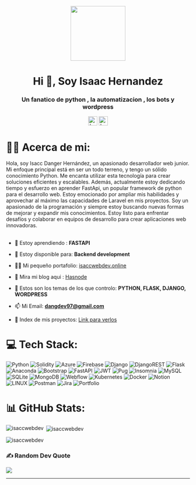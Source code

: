 <div align="center">
  <img height="150" src="https://camo.githubusercontent.com/62da68eb62b1e5f175f7d1f0191dd89a653d7908feb22d37d4a0ab07365d6791/68747470733a2f2f6d656469612e67697068792e636f6d2f6d656469612f4d3967624264396e6244724f5475314d71782f67697068792e676966"  />
<h1 align="center">Hi 👋, Soy Isaac Hernandez</h1>
<h3 align="center">Un fanatico de python , la automatizacion , los bots y wordpress</h3>
  
</div>

<div align="center">
  <img src="https://img.shields.io/static/v1?message=Backend-Developer&logo=DevTo&label=&color=000000&logoColor=white&labelColor=&style=for-the-badge" height="25" alt="backend developer logo"  />
  <img src="https://img.shields.io/static/v1?message=Python Developer&logo=DevTo&label=&color=000000&logoColor=white&labelColor=&style=for-the-badge" height="25" alt="backend developer logo"  />
</div>




# 👩‍💻 Acerca de mi:
Hola, soy Isacc Danger Hernández, un apasionado desarrollador web junior. Mi enfoque principal está en ser un todo terreno, y tengo un sólido conocimiento Python. Me encanta utilizar esta tecnología para crear soluciones eficientes y escalables. Además, actualmente estoy dedicando tiempo y esfuerzo en aprender FastApi, un popular framework de python para el desarrollo web. Estoy emocionado por ampliar mis habilidades y aprovechar al máximo las capacidades de Laravel en mis proyectos. Soy un apasionado de la programación y siempre estoy buscando nuevas formas de mejorar y expandir mis conocimientos. Estoy listo para enfrentar desafíos y colaborar en equipos de desarrollo para crear aplicaciones web innovadoras.<br><br>



- 🌱 Estoy aprendiendo : **FASTAPI**

- 👯 Estoy disponible para: **Backend development**

- 👨‍💻 Mi pequeño portafolio: [isaccwebdev.online](https://isaccwebdev.online/)

- 📝 Mira mi blog aqui : [Hasnode](https://isaccdevblog.hashnode.dev/)

- 💬 Estos son los temas de los que controlo: **PYTHON, FLASK, DJANGO, WORDPRESS**

- 📫 Mi Email: **dangdev97@gmail.com**
  
- 💫 Index de mis proyectos: [Link para verlos](https://isaccwebdev.github.io/index.github.io/)



# 💻 Tech Stack:
![Python](https://img.shields.io/badge/python-3670A0?style=for-the-badge&logo=python&logoColor=ffdd54) ![Solidity](https://img.shields.io/badge/Solidity-%23363636.svg?style=for-the-badge&logo=solidity&logoColor=white) ![Azure](https://img.shields.io/badge/azure-%230072C6.svg?style=for-the-badge&logo=azure-devops&logoColor=white) ![Firebase](https://img.shields.io/badge/firebase-%23039BE5.svg?style=for-the-badge&logo=firebase) ![Django](https://img.shields.io/badge/django-%23092E20.svg?style=for-the-badge&logo=django&logoColor=white) ![DjangoREST](https://img.shields.io/badge/DJANGO-REST-ff1709?style=for-the-badge&logo=django&logoColor=white&color=ff1709&labelColor=gray) ![Flask](https://img.shields.io/badge/flask-%23000.svg?style=for-the-badge&logo=flask&logoColor=white) ![Anaconda](https://img.shields.io/badge/Anaconda-%2344A833.svg?style=for-the-badge&logo=anaconda&logoColor=white) ![Bootstrap](https://img.shields.io/badge/bootstrap-%23563D7C.svg?style=for-the-badge&logo=bootstrap&logoColor=white) ![FastAPI](https://img.shields.io/badge/FastAPI-005571?style=for-the-badge&logo=fastapi) ![JWT](https://img.shields.io/badge/JWT-black?style=for-the-badge&logo=JSON%20web%20tokens) ![Pug](https://img.shields.io/badge/Pug-FFF?style=for-the-badge&logo=pug&logoColor=A86454) ![Insomnia](https://img.shields.io/badge/Insomnia-black?style=for-the-badge&logo=insomnia&logoColor=5849BE) ![MySQL](https://img.shields.io/badge/mysql-%2300f.svg?style=for-the-badge&logo=mysql&logoColor=white) ![SQLite](https://img.shields.io/badge/sqlite-%2307405e.svg?style=for-the-badge&logo=sqlite&logoColor=white) ![MongoDB](https://img.shields.io/badge/MongoDB-%234ea94b.svg?style=for-the-badge&logo=mongodb&logoColor=white) ![Webflow](https://img.shields.io/badge/Webflow-4353FF?style=for-the-badge&logo=webflow&logoColor=white) ![Kubernetes](https://img.shields.io/badge/kubernetes-%23326ce5.svg?style=for-the-badge&logo=kubernetes&logoColor=white) ![Docker](https://img.shields.io/badge/docker-%230db7ed.svg?style=for-the-badge&logo=docker&logoColor=white) ![Notion](https://img.shields.io/badge/Notion-%23000000.svg?style=for-the-badge&logo=notion&logoColor=white) ![LINUX](https://img.shields.io/badge/Linux-FCC624?style=for-the-badge&logo=linux&logoColor=black) ![Postman](https://img.shields.io/badge/Postman-FF6C37?style=for-the-badge&logo=postman&logoColor=white) ![Jira](https://img.shields.io/badge/jira-%230A0FFF.svg?style=for-the-badge&logo=jira&logoColor=white) ![Portfolio](https://img.shields.io/badge/Portfolio-%23000000.svg?style=for-the-badge&logo=firefox&logoColor=#FF7139)


# 📊 GitHub Stats:
<p><img align="left" src="https://github-readme-stats.vercel.app/api/top-langs?username=isaccwebdev&show_icons=true&locale=en&layout=compact" alt="isaccwebdev" /></p>

<p>&nbsp;<img align="center" src="https://github-readme-stats.vercel.app/api?username=isaccwebdev&show_icons=true&locale=en" alt="isaccwebdev" /></p>

<p><img align="center" src="https://github-readme-streak-stats.herokuapp.com/?user=isaccwebdev&" alt="isaccwebdev" /></p>







### ✍️ Random Dev Quote
![](https://quotes-github-readme.vercel.app/api?type=horizontal&theme=radical)

---




